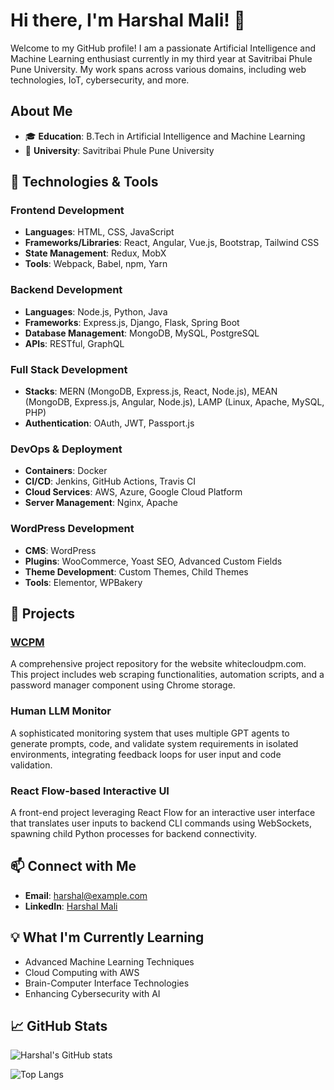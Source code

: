 
# Hi there, I'm Harshal Mali! 👋


Welcome to my GitHub profile! I am a passionate Artificial Intelligence and Machine Learning enthusiast currently in my third year at Savitribai Phule Pune University. My work spans across various domains, including web technologies, IoT, cybersecurity, and more.

## About Me

- 🎓 **Education**: B.Tech in Artificial Intelligence and Machine Learning
- 🏫 **University**: Savitribai Phule Pune University

## 🔧 Technologies & Tools

### Frontend Development
- **Languages**: HTML, CSS, JavaScript
- **Frameworks/Libraries**: React, Angular, Vue.js, Bootstrap, Tailwind CSS
- **State Management**: Redux, MobX
- **Tools**: Webpack, Babel, npm, Yarn

### Backend Development
- **Languages**: Node.js, Python, Java
- **Frameworks**: Express.js, Django, Flask, Spring Boot
- **Database Management**: MongoDB, MySQL, PostgreSQL
- **APIs**: RESTful, GraphQL

### Full Stack Development
- **Stacks**: MERN (MongoDB, Express.js, React, Node.js), MEAN (MongoDB, Express.js, Angular, Node.js), LAMP (Linux, Apache, MySQL, PHP)
- **Authentication**: OAuth, JWT, Passport.js

### DevOps & Deployment
- **Containers**: Docker
- **CI/CD**: Jenkins, GitHub Actions, Travis CI
- **Cloud Services**: AWS, Azure, Google Cloud Platform
- **Server Management**: Nginx, Apache

### WordPress Development
- **CMS**: WordPress
- **Plugins**: WooCommerce, Yoast SEO, Advanced Custom Fields
- **Theme Development**: Custom Themes, Child Themes
- **Tools**: Elementor, WPBakery

## 🚀 Projects

### [WCPM](https://github.com/harshalmali5/WCPM)
A comprehensive project repository for the website whitecloudpm.com. This project includes web scraping functionalities, automation scripts, and a password manager component using Chrome storage.

### Human LLM Monitor 
A sophisticated monitoring system that uses multiple GPT agents to generate prompts, code, and validate system requirements in isolated environments, integrating feedback loops for user input and code validation.

### React Flow-based Interactive UI
A front-end project leveraging React Flow for an interactive user interface that translates user inputs to backend CLI commands using WebSockets, spawning child Python processes for backend connectivity.

## 📫 Connect with Me

- **Email**: [harshal@example.com](mailto:harshalmali527@gmail.com)
- **LinkedIn**: [Harshal Mali](https://www.linkedin.com/in/harshal-mali/)

## 💡 What I'm Currently Learning

- Advanced Machine Learning Techniques
- Cloud Computing with AWS
- Brain-Computer Interface Technologies
- Enhancing Cybersecurity with AI

## 📈 GitHub Stats

![Harshal's GitHub stats](https://github-readme-stats.vercel.app/api?username=harshalmali5&show_icons=true&theme=radical)

![Top Langs](https://github-readme-stats.vercel.app/api/top-langs/?username=harshalmali5&layout=compact&theme=radical)

